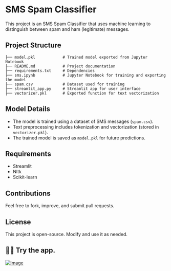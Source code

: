 # SMS Spam Classifier

This project is an SMS Spam Classifier that uses machine learning to distinguish between spam and ham (legitimate) messages.

## Project Structure

```
├── model.pkl            # Trained model exported from Jupyter Notebook
├── README.md            # Project documentation
├── requirements.txt     # Dependencies
├── sms.ipynb            # Jupyter Notebook for training and exporting the model
├── spam.csv             # Dataset used for training
├── streamlit_app.py     # Streamlit app for user interface
├── vectorizer.pkl       # Exported function for text vectorization
```

## Model Details
- The model is trained using a dataset of SMS messages (`spam.csv`).
- Text preprocessing includes tokenization and vectorization (stored in `vectorizer.pkl`).
- The trained model is saved as `model.pkl` for future predictions.

## Requirements
- Streamlit
- Nltk
- Scikit-learn

## Contributions
Feel free to fork, improve, and submit pull requests.

## License
This project is open-source. Modify and use it as needed.

## 🧑‍💻 Try the app.
[![image](https://github.com/user-attachments/assets/083fac81-15b5-46ad-a694-d94d9c23f68d)](https://sms-spam-classifier-by-mz.streamlit.app/)

